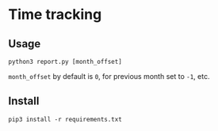 # Time tracking

## Usage

```
python3 report.py [month_offset]
```

`month_offset` by default is `0`, for previous month set to `-1`, etc.

## Install

```
pip3 install -r requirements.txt
```
